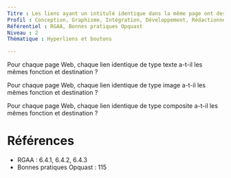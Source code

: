 ```yaml
---
Titre : Les liens ayant un intitulé identique dans la même page ont des fonctions et destinations identiques.
Profil : Conception, Graphisme, Intégration, Développement, Rédactionnel
Référentiel : RGAA, Bonnes pratiques Opquast
Niveau : 2
Thématique : Hyperliens et boutons

---
```

Pour chaque page Web, chaque lien identique de type texte a-t-il les mêmes fonction et destination ?

Pour chaque page Web, chaque lien identique de type image a-t-il les mêmes fonction et destination ?

Pour chaque page Web, chaque lien identique de type composite a-t-il les mêmes fonction et destination ?

# Références

*   RGAA : 6.4.1, 6.4.2, 6.4.3
*   Bonnes pratiques Opquast : 115
